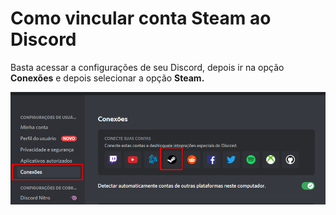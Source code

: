 # Como vincular conta Steam ao Discord

Basta acessar a configurações de seu Discord, depois ir na opção **Conexões** e depois selecionar a opção **Steam.**

![](../.gitbook/assets/image%20%2819%29.png)

